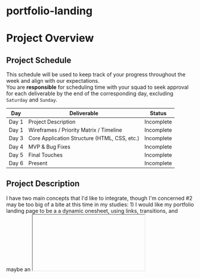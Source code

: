 # portfolio-landing

# Project Overview

## Project Schedule

This schedule will be used to keep track of your progress throughout the week and align with our expectations.  
You are **responsible** for scheduling time with your squad to seek approval for each deliverable by the end of the corresponding day, excluding `Saturday` and `Sunday`.

|  Day | Deliverable | Status
|---|---| ---|
|Day 1| Project Description | Incomplete
|Day 1| Wireframes / Priority Matrix / Timeline | Incomplete
|Day 3| Core Application Structure (HTML, CSS, etc.) | Incomplete
|Day 4| MVP & Bug Fixes | Incomplete
|Day 5| Final Touches | Incomplete
|Day 6| Present | Incomplete

## Project Description
I have two main concepts that I'd like to integrate, though I'm concerned #2 may be too big of a bite at this time in my studies:
	1) I would like my portfolio landing page to be a a dynamic onesheet, using links, transitions, and maybe an <iframe> or two in place of scrolling
	~~2) I want to try to implement non-rectangular or even trapezoidal design using some combination of transform:skew/rotate and clip-path. Doing this in conjunction with reactive design as well as grid and flexbox will be... a challange.~~
	2b) After a lot of concept research time, we're gonna stick with a (probably) parallelogram design. Short term goal: 'randomly' destributed tiles on a grid. Long term: actually randomise the tile positions with each reaload. Checkerboard kinda idea.


## Portfolio I want to Emulate

Link To Site  | One Thing I'd Like To Incorporate | 
| ------------- | ------------- |
| [https://www.marcomarino.design/project.html](https://www.marcomarino.design/project.html) | onesheet without scrolling. minimalist |
|[https://designthat.works/project/hykoo](https://designthat.works/project/hykoo) | landing page with lots of negative space |
| [https://codepen.io/hexagoncircle/pen/yOwvQV](https://codepen.io/hexagoncircle/pen/yOwvQV) |  `skewed` flexbox with hover effects |


---

## Wireframes

#### Gotta make them darn wireframes.

## Time/Priority Matrix 
List of features:
* a) Checkerboard grid (mobile first)
  - b) Reactive: Phone size 3x6 squares. Larger viewports = more squares.
* c) Hamburger for mobile, which will populate navbar to grid squares.
* d) functional nav links
  - about me, contact form, linkedin, resume
* e) "nav" for larger format will be links dispersed on the checkerboard
* f) project placeholders/previews (snapshots first)
  - g) long term <iframe> based tiles that transition to fill the screen.
* h) Generate API (placeholder first... need projects!)
* i) Initial logo ('blankSpace')
  - j) display on white sheet then transition effect to checkerboard
* k) hover effects over each tile.
* l) Transition effects for clicking tiles.
* m) Loooow priority - randomly assigned tile positions.
* noteverngonnarankit) Dream big feature (like really big): gamify the checkerboard somehow (like a 'chessmode' switch).

![Image of time/priority matrix](./img/time_priority_matrix.png)


### MVP/PostMVP - 5min
The functionality will then be divided into two separate lists: MPV and PostMVP.  Carefully decided what is placed into your MVP as the client will expect this functionality to be implemented upon project completion.  


#### MVP (examples)
- Pull data using google json api
- Render data on page 
- Allow user to choose favorites 
- Save their choices in firebase


#### PostMVP 
- Anything else that is not MVP


## Functional Components
Based on the initial logic defined in the previous sections try and breakdown the logic further into functional components, and by that we mean functions.  Try and capture what logic would need to be defined if the game was broken down into the following categories.
Time frames are also key in the development cycle.  You have limited time to code all phases of the game.  Your estimates can then be used to evalute game possibilities based on time needed and the actual time you have before game must be submitted. It's always best to pad the time by a few hours so that you account for the unknown so add and additional hour or two to each component to play it safe.


#### MVP
| Component | Priority | Estimated Time | Actual Time |
| --- | :---: |  :---: | :---: | 
| Hamburger | H | 1hr | hr |
| Project Previews | H | 3hr | hr |
| Regular Nav | H | 1hr | hr |  
| Adding Form | H | 1.5hr|  hr | 
| Other sections and flex| M | 3hr | hr|
| Working with API | H | 3hrs|  hr | 
| Responsive | H | 3hr | hr | hr |
| Social Media Icons | L | 1hr |  hr |
| Total | H | 15.5hrs| hrs |


#### PostMVP
| Component | Priority | Estimated Time | Actual Time |
| --- | :---: |  :---: | :---: | 
| Project Hover | L | 3hr | -hr | hr |
| Banner letters wiggle | L | 1hr | hr |
| Interactive Banner | M | 4hr | hr |
| Materialize | H | 4hr | -hr | hr |
| Bootstrap | H | 4hr | hr |
| Make own icon | L | 4hr | hr |
| Total | H | 20hrs| hrs |


## Additional Libraries
 Use this section to list all supporting libraries and thier role in the project. 


## Code Snippet
Use this section to include a brief code snippet of functionality that you are proud of an a brief description  
```
function reverse(string) {
	// here is the code to reverse a string of text
}
```


## Issues and Resolutions
 Use this section to list of all major issues encountered and their resolution.


#### SAMPLE.....
**ERROR**: app.js:34 Uncaught SyntaxError: Unexpected identifier                                
**RESOLUTION**: Missing comma after first object in sources {} object
